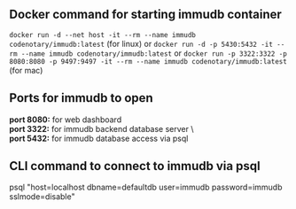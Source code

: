 ## Docker command for starting immudb container

`docker run -d --net host -it --rm --name immudb codenotary/immudb:latest` (for linux)
or
`docker run -d -p 5430:5432 -it --rm --name immudb codenotary/immudb:latest`
or
`docker run -p 3322:3322 -p 8080:8080 -p 9497:9497 -it --rm --name immudb codenotary/immudb:latest` (for mac)

## Ports for immudb to open

**port 8080:** for web dashboard \
**port 3322:** for immudb backend database server \  
**port 5432:** for immudb database access via psql

## CLI command to connect to immudb via psql

psql "host=localhost dbname=defaultdb user=immudb password=immudb sslmode=disable"
